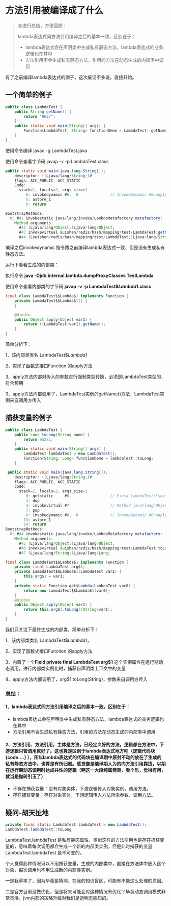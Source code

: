 # 方法引用被编译成了什么

> 先进行总结，方便回顾：
>
> lambda表达式同方法引用编译之后的基本一致，区别在于：
>
> - lambda表达式会在声明类中生成私有静态方法，lambda表达式的业务逻辑也在其中
> - 方法引用不会生成私有静态方法，引用的方法在动态生成的内部类中调用

有了之前编译lambda表达式的例子，这次废话不多说，直接开始。

## 一个简单的例子

```java
public class LambdaTest {
    public String getName() {
        return "9627";
    }
    public static void main(String[] args) {
        Function<LambdaTest, String> functionDemo = LambdaTest::getName;
    }
}
```

使用命令编译 javac -g LambdaTest.java

使用命令查看字节码 javap -v -p LambdaTest.class

```java
public static void main(java.lang.String[]);
    descriptor: ([Ljava/lang/String;)V
    flags: ACC_PUBLIC, ACC_STATIC
    Code:
      stack=1, locals=2, args_size=1
         0: invokedynamic #6,  0              // InvokeDynamic #0:apply:()Ljava/util/function/Function;
         5: astore_1
         6: return

BootstrapMethods:
  0: #41 invokestatic java/lang/invoke/LambdaMetafactory.metafactory:
    Method arguments:
      #42 (Ljava/lang/Object;)Ljava/lang/Object;
      #43 invokevirtual suishen/redis/hash/mapping/test/LambdaTest.getName:()Ljava/lang/String;
      #44 (Lsuishen/redis/hash/mapping/test/LambdaTest;)Ljava/lang/String;
```

编译之后invokedynamic 指令跟之前编译lambda表达式一致，但是没有生成私有静态方法。

运行下看看生成的内部类：

执行命令 **java -Djdk.internal.lambda.dumpProxyClasses TestLambda** 

使用命令查看内部类的字节码 **javap -v -p LambdaTest$$Lambda$1.class**

```java
final class LambdaTest$$Lambda$1 implements Function {
    private LambdaTest$$Lambda$1() {
    }

    @Hidden
    public Object apply(Object var1) {
        return ((LambdaTest)var1).getName();
    }
}
```

简单分析下：

1、该内部类类名 LambdaTest$$Lambda$1

2、实现了函数式接口Function 的apply方法

3、apply方法内部对传入的参数进行强制类型转换，必须是LambdaTest类型的，符合预期

3、apply方法内部调用了，LambdaTest实例的getName()方法，LambdaTest实例来自调用方传入

## 捕获变量的例子

```java
public class LambdaTest {
    public Long toLong(String name) {
        return 9527L;
    }
    public static void main(String[] args) {
        LambdaTest lambdaTest = new LambdaTest();
        Function<String, Long> functionDemo = lambdaTest::toLong;
    }
```

```java
 public static void main(java.lang.String[]);
    descriptor: ([Ljava/lang/String;)V
    flags: ACC_PUBLIC, ACC_STATIC
    Code:
      stack=2, locals=2, args_size=1
         0: getstatic     #6                  // Field lambdaTest:Lsuishen/redis/hash/mapping/test/LambdaTest;
         3: dup
         4: invokevirtual #7                  // Method java/lang/Object.getClass:()Ljava/lang/Class;
         7: pop
         8: invokedynamic #8,  0              // InvokeDynamic #0:apply:(Lsuishen/redis/hash/mapping/test/LambdaTest;)Ljava/util/function/Function;
        13: astore_1
        14: return
BootstrapMethods:
  0: #44 invokestatic java/lang/invoke/LambdaMetafactory.metafactory:
    Method arguments:
      #45 (Ljava/lang/Object;)Ljava/lang/Object;
      #46 invokevirtual suishen/redis/hash/mapping/test/LambdaTest.toLong:(Ljava/lang/String;)Ljava/lang/Long;
      #47 (Ljava/lang/String;)Ljava/lang/Long;
```

```java
final class LambdaTest$$Lambda$1 implements Function {
    private final LambdaTest arg$1;
    private LambdaTest$$Lambda$1(LambdaTest var1) {
        this.arg$1 = var1;
    }
    private static Function get$Lambda(LambdaTest var0) {
        return new LambdaTest$$Lambda$1(var0);
    }
    @Hidden
    public Object apply(Object var1) {
        return this.arg$1.toLong((String)var1);
    }
}
```

我们只关注下最终生成的内部类，简单分析下：

1、该内部类类名 LambdaTest$$Lambda$1，

2、实现了函数式接口Function 的apply方法

3、内置了一个**Field private final LambdaTest arg$1** 这个实例属性在运行期动态调用，进行内部类实例化时，捕获自声明类上下文中的变量

4、apply方法内部调用了，arg$1.toLong(String)，参数来自调用方传入

### 总结：

#### 1、lambda表达式同方法引用编译之后的基本一致，区别在于：

- lambda表达式会在声明类中生成私有静态方法，lambda表达式的业务逻辑也在其中
- 方法引用不会生成私有静态方法，引用的方法在动态生成的内部类中调用

#### 2、方法引用、方法引用，主体是方法，已经定义好的方法，逻辑都在方法中，下游逻辑只管调用就好了。这也算是区别于lambda表达式地方吧（逻辑代码块 {code....} ），所以lambda表达式的代码块在编译期中原封不动的放在了生成的私有静态方法中，也算是有所归属。感觉像是编译期人为的向方法引用靠拢，以期在运行期动态调用时达成共性的逻辑（啊这一大段纯属猜测，看个乐，觉得有用，就当是抛砖引玉了）

- 不存在捕获变量：没有对象实体，下游逻辑传入对象实例，调用方法。
- 存在捕获变量：存在对象实体，下游逻辑传入方法所需参数，调用方法。

## 疑问-胡天扯地

```java
private final static LambdaTest lambdaTest = new LambdaTest();
LambdaTest.lambdaTest::toLong
```

LambdaTest.lambdaTest 是私有静态属性，类似这样的方法引用也是存在捕获变量的，意味着每次调用都会生成一个新的内部类实例，但是此时捕获的变量 LambdaTest.lambdaTest 是不可变的。

个人觉得此种情况可以不用捕获变量，生成的内部类中，直接在方法体中嵌入这个对象，每次调用也不用生成新的内部类实例。

**一**是我草率了，因为毕竟是猜测，在我的知识盲区，可能有不能这么处理的原因。

**二**是官方目前没做优化，但是将来可能会对这种情况有优化？毕竟动态调用模式非常灵活，jvm内部的策略升级对我们是透明无感知的。






